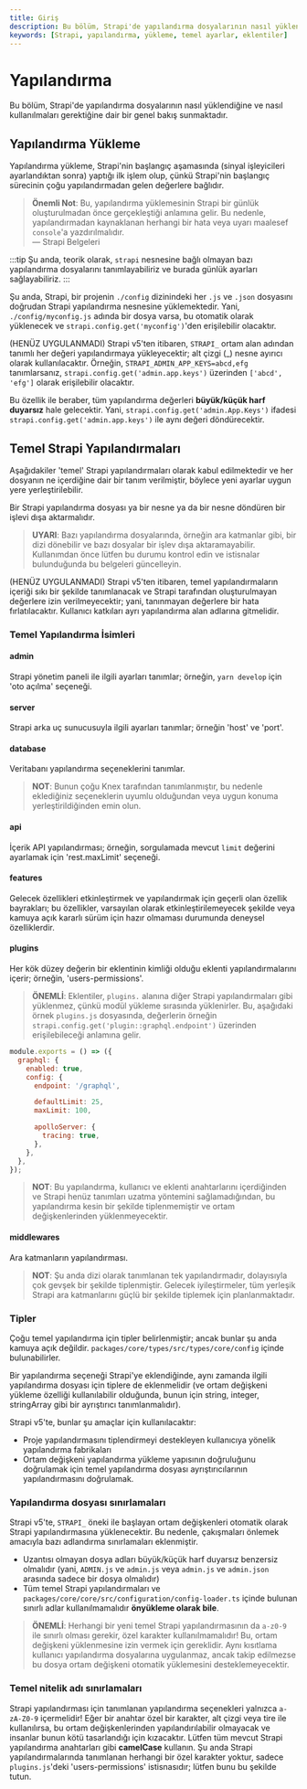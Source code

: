 ```yaml
---
title: Giriş
description: Bu bölüm, Strapi'de yapılandırma dosyalarının nasıl yüklendiği ve kullanılmaları gerektiğine dair genel bir bakış sunmaktadır. Yapılandırma yüklemesi ve temel yapılandırma adları hakkında önemli bilgiler içermektedir.
keywords: [Strapi, yapılandırma, yükleme, temel ayarlar, eklentiler]
---
```


# Yapılandırma

Bu bölüm, Strapi'de yapılandırma dosyalarının nasıl yüklendiğine ve nasıl kullanılmaları gerektiğine dair bir genel bakış sunmaktadır.

## Yapılandırma Yükleme

Yapılandırma yükleme, Strapi'nin başlangıç aşamasında (sinyal işleyicileri ayarlandıktan sonra) yaptığı ilk işlem olup, çünkü Strapi'nin başlangıç sürecinin çoğu yapılandırmadan gelen değerlere bağlıdır.

> **Önemli Not**: Bu, yapılandırma yüklemesinin Strapi bir günlük oluşturulmadan önce gerçekleştiği anlamına gelir. Bu nedenle, yapılandırmadan kaynaklanan herhangi bir hata veya uyarı maalesef `console`'a yazdırılmalıdır.  
> — Strapi Belgeleri

:::tip
Şu anda, teorik olarak, `strapi` nesnesine bağlı olmayan bazı yapılandırma dosyalarını tanımlayabiliriz ve burada günlük ayarları sağlayabiliriz.
:::

Şu anda, Strapi, bir projenin `./config` dizinindeki her `.js` ve `.json` dosyasını doğrudan Strapi yapılandırma nesnesine yüklemektedir. Yani, `./config/myconfig.js` adında bir dosya varsa, bu otomatik olarak yüklenecek ve `strapi.config.get('myconfig')`'den erişilebilir olacaktır.

(HENÜZ UYGULANMADI) Strapi v5'ten itibaren, `STRAPI_` ortam alan adından tanımlı her değeri yapılandırmaya yükleyecektir; alt çizgi (_) nesne ayırıcı olarak kullanılacaktır. Örneğin, `STRAPI_ADMIN_APP_KEYS=abcd,efg` tanımlarsanız, `strapi.config.get('admin.app.keys')` üzerinden `['abcd', 'efg']` olarak erişilebilir olacaktır.

Bu özellik ile beraber, tüm yapılandırma değerleri **büyük/küçük harf duyarsız** hale gelecektir. Yani, `strapi.config.get('admin.App.Keys')` ifadesi `strapi.config.get('admin.app.keys')` ile aynı değeri döndürecektir.

## Temel Strapi Yapılandırmaları

Aşağıdakiler 'temel' Strapi yapılandırmaları olarak kabul edilmektedir ve her dosyanın ne içerdiğine dair bir tanım verilmiştir, böylece yeni ayarlar uygun yere yerleştirilebilir.

Bir Strapi yapılandırma dosyası ya bir nesne ya da bir nesne döndüren bir işlevi dışa aktarmalıdır.

> **UYARI**: Bazı yapılandırma dosyalarında, örneğin ara katmanlar gibi, bir dizi dönebilir ve bazı dosyalar bir işlev dışa aktaramayabilir. Kullanımdan önce lütfen bu durumu kontrol edin ve istisnalar bulunduğunda bu belgeleri güncelleyin.

(HENÜZ UYGULANMADI) Strapi v5'ten itibaren, temel yapılandırmaların içeriği sıkı bir şekilde tanımlanacak ve Strapi tarafından oluşturulmayan değerlere izin verilmeyecektir; yani, tanınmayan değerlere bir hata fırlatılacaktır. Kullanıcı katkıları ayrı yapılandırma alan adlarına gitmelidir.

### Temel Yapılandırma İsimleri

#### admin

Strapi yönetim paneli ile ilgili ayarları tanımlar; örneğin, `yarn develop` için 'oto açılma' seçeneği.

#### server

Strapi arka uç sunucusuyla ilgili ayarları tanımlar; örneğin 'host' ve 'port'.

#### database

Veritabanı yapılandırma seçeneklerini tanımlar.

> **NOT**: Bunun çoğu Knex tarafından tanımlanmıştır, bu nedenle eklediğiniz seçeneklerin uyumlu olduğundan veya uygun konuma yerleştirildiğinden emin olun.

#### api

İçerik API yapılandırması; örneğin, sorgulamada mevcut `limit` değerini ayarlamak için 'rest.maxLimit' seçeneği.

#### features

Gelecek özellikleri etkinleştirmek ve yapılandırmak için geçerli olan özellik bayrakları; bu özellikler, varsayılan olarak etkinleştirilemeyecek şekilde veya kamuya açık kararlı sürüm için hazır olmaması durumunda deneysel özelliklerdir.

#### plugins

Her kök düzey değerin bir eklentinin kimliği olduğu eklenti yapılandırmalarını içerir; örneğin, 'users-permissions'.

> **ÖNEMLİ**: Eklentiler, `plugins.` alanına diğer Strapi yapılandırmaları gibi yüklenmez, çünkü modül yükleme sırasında yüklenirler. Bu, aşağıdaki örnek `plugins.js` dosyasında, değerlerin örneğin `strapi.config.get('plugin::graphql.endpoint')` üzerinden erişilebileceği anlamına gelir.

```javascript
module.exports = () => ({
  graphql: {
    enabled: true,
    config: {
      endpoint: '/graphql',

      defaultLimit: 25,
      maxLimit: 100,

      apolloServer: {
        tracing: true,
      },
    },
  },
});
```

> **NOT**: Bu yapılandırma, kullanıcı ve eklenti anahtarlarını içerdiğinden ve Strapi henüz tanımları uzatma yöntemini sağlamadığından, bu yapılandırma kesin bir şekilde tiplenmemiştir ve ortam değişkenlerinden yüklenmeyecektir.

#### middlewares

Ara katmanların yapılandırması.

> **NOT**: Şu anda dizi olarak tanımlanan tek yapılandırmadır, dolayısıyla çok gevşek bir şekilde tiplenmiştir. Gelecek iyileştirmeler, tüm yerleşik Strapi ara katmanlarını güçlü bir şekilde tiplemek için planlanmaktadır.

### Tipler

Çoğu temel yapılandırma için tipler belirlenmiştir; ancak bunlar şu anda kamuya açık değildir. `packages/core/types/src/types/core/config` içinde bulunabilirler.

Bir yapılandırma seçeneği Strapi'ye eklendiğinde, aynı zamanda ilgili yapılandırma dosyası için tiplere de eklenmelidir (ve ortam değişkeni yükleme özelliği kullanılabilir olduğunda, bunun için string, integer, stringArray gibi bir ayrıştırıcı tanımlanmalıdır).

Strapi v5'te, bunlar şu amaçlar için kullanılacaktır:

- Proje yapılandırmasını tiplendirmeyi destekleyen kullanıcıya yönelik yapılandırma fabrikaları
- Ortam değişkeni yapılandırma yükleme yapısının doğruluğunu doğrulamak için temel yapılandırma dosyası ayrıştırıcılarının yapılandırmasını doğrulamak.

### Yapılandırma dosyası sınırlamaları

Strapi v5'te, `STRAPI_` öneki ile başlayan ortam değişkenleri otomatik olarak Strapi yapılandırmasına yüklenecektir. Bu nedenle, çakışmaları önlemek amacıyla bazı adlandırma sınırlamaları eklenmiştir.

- Uzantısı olmayan dosya adları büyük/küçük harf duyarsız benzersiz olmalıdır (yani, `ADMIN.js` ve `admin.js` veya `admin.js` ve `admin.json` arasında sadece bir dosya olmalıdır)
- Tüm temel Strapi yapılandırmaları ve `packages/core/core/src/configuration/config-loader.ts` içinde bulunan sınırlı adlar kullanılmamalıdır **önyükleme olarak bile**.

> **ÖNEMLİ**: Herhangi bir yeni temel Strapi yapılandırmasının da `a-z0-9` ile sınırlı olması gerekir, özel karakter kullanılmamalıdır! Bu, ortam değişkeni yüklenmesine izin vermek için gereklidir. Aynı kısıtlama kullanıcı yapılandırma dosyalarına uygulanmaz, ancak takip edilmezse bu dosya ortam değişkeni otomatik yüklemesini desteklemeyecektir.

### Temel nitelik adı sınırlamaları

Strapi yapılandırması için tanımlanan yapılandırma seçenekleri yalnızca `a-zA-Z0-9` içermelidir! Eğer bir anahtar özel bir karakter, alt çizgi veya tire ile kullanılırsa, bu ortam değişkenlerinden yapılandırılabilir olmayacak ve insanlar bunun kötü tasarlandığı için kızacaktır. Lütfen tüm mevcut Strapi yapılandırma anahtarları gibi **camelCase** kullanın. Şu anda Strapi yapılandırmalarında tanımlanan herhangi bir özel karakter yoktur, sadece `plugins.js`'deki 'users-permissions' istisnasıdır; lütfen bunu bu şekilde tutun.